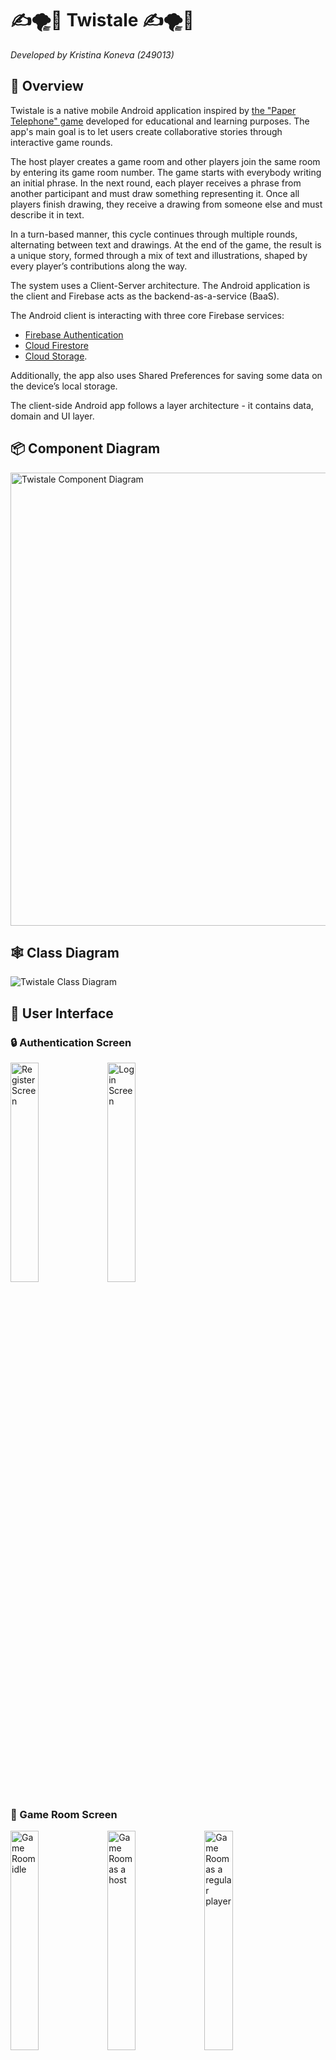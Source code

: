 # ✍️🌪️🎨 Twistale ✍️🌪️🎨
_Developed by Kristina Koneva (249013)_

## 📃 Overview

Twistale is a native mobile Android application inspired by [the "Paper Telephone" game](https://www.thegamegal.com/2011/06/18/paper-telephone/) developed for educational and learning purposes. The app's main goal is to let users create collaborative stories through interactive game rounds.

The host player creates a game room and other players join the same room by entering its game room number. The game starts with everybody writing an initial phrase. In the next round, each player receives a phrase from another participant and must draw something representing it. Once all players finish drawing, they receive a drawing from someone else and must describe it in text.

In a turn-based manner, this cycle continues through multiple rounds, alternating between text and drawings. At the end of the game, the result is a unique story, formed through a mix of text and illustrations, shaped by every player’s contributions along the way.

The system uses a Client-Server architecture. The Android application is the client and Firebase acts as the backend-as-a-service (BaaS).

The Android client is interacting with three core Firebase services:
- [Firebase Authentication](https://firebase.google.com/docs/auth)
- [Cloud Firestore](https://firebase.google.com/docs/firestore)
- [Cloud Storage](https://firebase.google.com/docs/storage).

Additionally, the app also uses Shared Preferences for saving some data on the device’s local storage.

The client-side Android app follows a layer architecture - it contains data, domain and UI layer. 

## 📦 Component Diagram


<img width="725" alt="Twistale Component Diagram" src="https://github.com/user-attachments/assets/0fb3772c-a082-4fc1-aa47-1b498cfc4f4f" />

## 🕸️ Class Diagram

![Twistale Class Diagram](https://github.com/user-attachments/assets/dffbbbf5-f6dc-4d3e-be01-37c21bd856bb)

## 🎨 User Interface

### 🔒 Authentication Screen

<img width="30%" height="30%" alt="Register Screen" src="https://github.com/user-attachments/assets/7041bc66-2e86-4ad8-8f2d-716df3884508" display="inline"/>
<img width="30%" height="30%" alt="Login Screen" src="https://github.com/user-attachments/assets/0793ea93-94e5-4f4c-872e-92fcf290e3dc" display="inline"/>

### 🤸 Game Room Screen

<img width="30%" height="30%" alt="Game Room idle" src="https://github.com/user-attachments/assets/99992dbd-2e0a-4362-8402-c543bd7be692" display="inline"/>
<img width="30%" height="30%" alt="Game Room as a host" src="https://github.com/user-attachments/assets/3c81ea61-8243-432c-8253-4ac5a8a0102a" display="inline"/>
<img width="30%" height="30%" alt="Game Room as a regular player" src="https://github.com/user-attachments/assets/bbe451fd-d3b1-485d-8590-1321d72785e8" display="inline"/>


### 🛝 Game Play Screen

<img width="30%" height="30%" alt="Intial writing round" src="https://github.com/user-attachments/assets/b2b15b86-1c97-4ca9-b1dc-020098b8cc2a" display="inline"/>
<img width="30%" height="30%" alt="Waiting" src="https://github.com/user-attachments/assets/4553ddfb-aed7-4d97-b888-51f64beaa424" display="inline"/>

<br>

<img width="30%" height="30%" alt="Writing round" src="https://github.com/user-attachments/assets/73d215e7-07a3-480d-80f2-08fc42772777" display="inline"/>
<img width="30%" height="30%" alt="Drawing round" src="https://github.com/user-attachments/assets/062790b6-0b7f-4825-ab0c-626b38526c84" display="inline"/>

### 📖 Game Story Screen

<img width="30%" height="30%" alt="Story Screen 1" src="https://github.com/user-attachments/assets/6581fd18-6a22-4d02-9292-9ffca605fea1" display="inline"/>
<img width="30%" height="30%" alt="Story Screen 2" src="https://github.com/user-attachments/assets/2563e25a-2d75-4211-91e9-8f31cc1447d0" display="inline"/>

